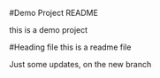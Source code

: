 #Demo Project README

this is a demo project

#Heading file
this is a readme file


Just some updates, on the new branch
